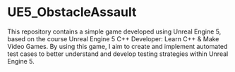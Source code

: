 # UE5_ObstacleAssault
This repository contains a simple game developed using Unreal Engine 5, based on the course Unreal Engine 5 C++ Developer: Learn C++ &amp; Make Video Games. By using this game, I aim to create and implement automated test cases to better understand and develop testing strategies within Unreal Engine 5.
